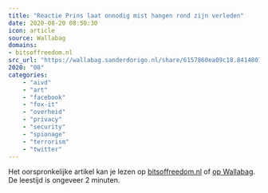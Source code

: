 ```yaml
---
title: "Reactie Prins laat onnodig mist hangen rond zijn verleden"
date: 2020-08-20 08:50:30
icon: article
source: Wallabag
domains:
- bitsoffreedom.nl
src_url: "https://wallabag.sanderdorigo.nl/share/6157860ea09c18.84148075"
2020: "08"
categories:
    - "aivd"
    - "art"
    - "facebook"
    - "fox-it"
    - "overheid"
    - "privacy"
    - "security"
    - "spionage"
    - "terrorism"
    - "twitter"
---
```

Het oorspronkelijke artikel kan je lezen op [bitsoffreedom.nl](https://www.bitsoffreedom.nl/2019/07/02/reactie-prins-laat-onnodig-mist-hangen-rond-zijn-verleden/) of [op Wallabag](https://wallabag.sanderdorigo.nl/share/6157860ea09c18.84148075). De leestijd is ongeveer 2 minuten.